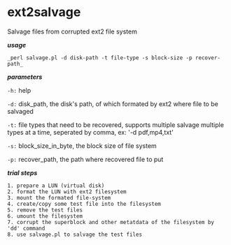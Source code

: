 # ext2salvage

Salvage files from corrupted ext2 file system


**_usage_**
```
_perl salvage.pl -d disk-path -t file-type -s block-size -p recover-path_
```

**_parameters_**

`-h:` help 

`-d:` disk_path, the disk's path, of which formated by ext2 where file to be salvaged

`-t:` file types that need to be recovered, supports multiple salvage multiple types at a time, seperated by comma, ex: '-d pdf,mp4,txt'

`-s:` block_size_in_byte, the block size of file system 

`-p:` recover_path, the path where recovered file to put


**_trial steps_**
```
1. prepare a LUN (virtual disk)
2. format the LUN with ext2 filesystem
3. mount the formated file-system
4. create/copy some test file into the filesystem
5. remove the test files
6. umount the filesystem
7. corrupt the superblock and other metatdata of the filesystem by 'dd' command
8. use salvage.pl to salvage the test files
```

